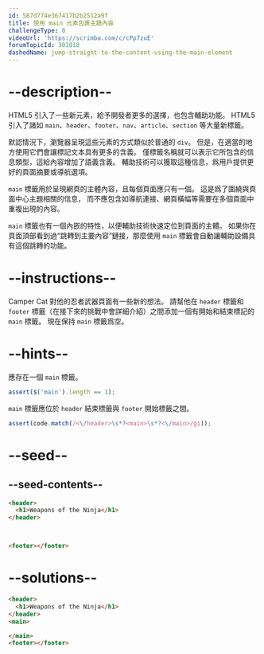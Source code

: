 ```yaml
---
id: 587d774e367417b2b2512a9f
title: 使用 main 元素包裹主題內容
challengeType: 0
videoUrl: 'https://scrimba.com/c/cPp7zuE'
forumTopicId: 301018
dashedName: jump-straight-to-the-content-using-the-main-element
---
```


# --description--

HTML5 引入了一些新元素，給予開發者更多的選擇，也包含輔助功能。 HTML5 引入了諸如 `main`、`header`、`footer`、`nav`、`article`、`section` 等大量新標籤。

默認情況下，瀏覽器呈現這些元素的方式類似於普通的 `div`。 但是，在適當的地方使用它們會讓標記文本具有更多的含義。 僅標籤名稱就可以表示它所包含的信息類型，這給內容增加了語義含義。 輔助技術可以獲取這種信息，爲用戶提供更好的頁面摘要或導航選項。

`main` 標籤用於呈現網頁的主體內容，且每個頁面應只有一個。 這是爲了圍繞與頁面中心主題相關的信息， 而不應包含如導航連接、網頁橫幅等需要在多個頁面中重複出現的內容。

`main` 標籤也有一個內嵌的特性，以便輔助技術快速定位到頁面的主體。 如果你在頁面頂部看到過“跳轉到主要內容”鏈接，那麼使用 `main` 標籤會自動讓輔助設備具有這個跳轉的功能。

# --instructions--

Camper Cat 對他的忍者武器頁面有一些新的想法。 請幫他在 `header` 標籤和 `footer` 標籤（在接下來的挑戰中會詳細介紹）之間添加一個有開始和結束標記的 `main` 標籤。 現在保持 `main` 標籤爲空。

# --hints--

應存在一個 `main` 標籤。

```js
assert($('main').length == 1);
```

`main` 標籤應位於 `header` 結束標籤與 `footer` 開始標籤之間。

```js
assert(code.match(/<\/header>\s*?<main>\s*?<\/main>/gi));
```

# --seed--

## --seed-contents--

```html
<header>
  <h1>Weapons of the Ninja</h1>
</header>



<footer></footer>
```

# --solutions--

```html
<header>
  <h1>Weapons of the Ninja</h1>
</header>
<main>

</main>
<footer></footer>
```
